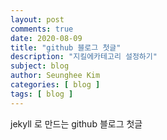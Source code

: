 ```yaml
---
layout: post
comments: true
date: 2020-08-09
title: "github 블로그 첫글"
description: "지킬에카테고리 설정하기"
subject: blog
author: Seunghee Kim
categories: [ blog ]
tags: [ blog ]
---
```


jekyll 로 만드는 github 블로그 첫글
